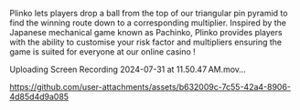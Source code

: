 Plinko lets players drop a ball from the top of our triangular pin pyramid to find the winning route down to a corresponding multiplier. Inspired by the Japanese mechanical game known as Pachinko, Plinko provides players with the ability to customise your risk factor and multipliers ensuring the game is suited for everyone at our online casino !

Uploading Screen Recording 2024-07-31 at 11.50.47 AM.mov…



https://github.com/user-attachments/assets/b632009c-7c55-42a4-8906-4d85d4d9a085


